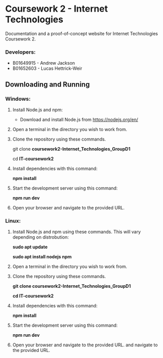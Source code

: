 # Coursework 2 - Internet Technologies
Documentation and a proof-of-concept website for Internet Technologies Coursework 2.

### Developers:
 - B01649915 - Andrew Jackson 
 - B01652603 - Lucas Hettrick-Weir
 
## Downloading and Running

### Windows:
1. Install Node.js and npm:
   - Download and install Node.js from https://nodejs.org/en/

2. Open a terminal in the directory you wish to work from. 

3. Clone the repository using these commands.

   git clone **coursework2-Internet_Technologies_GroupD1**
   
   cd **IT-coursework2**

4. Install dependencies with this command:

    **npm install**

5. Start the development server using this command:

   **npm run dev**

6. Open your browser and navigate to the provided URL.
 
### Linux:
1. Install Node.js and npm using these commands. This will vary depending on distrobution:

   **sudo apt update**

   **sudo apt install nodejs npm**

2. Open a terminal in the directory you wish to work from. 

3. Clone the repository using these commands.

   **git clone coursework2-Internet_Technologies_GroupD1**
   
   **cd IT-coursework2**

4. Install dependencies with this command:

    **npm install**

5. Start the development server using this command:

   **npm run dev**

6. Open your browser and navigate to the provided URL. and navigate to the provided URL.


